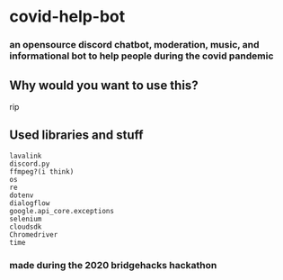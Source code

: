 # covid-help-bot
### an opensource discord chatbot, moderation, music, and informational bot to help people during the covid pandemic

## Why would you want to use this?

rip

## Used libraries and stuff

```
lavalink
discord.py
ffmpeg?(i think)
os
re
dotenv
dialogflow
google.api_core.exceptions
selenium
cloudsdk
Chromedriver
time
```

### made during the 2020 bridgehacks hackathon
